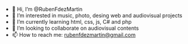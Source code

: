 - 👋 Hi, I’m @RubenFdezMartin
- 👀 I’m interested in music, photo, desing web and audiovisual projects
- 🌱 I’m currently learning html, css, js, C# and php
- 💞️ I’m looking to collaborate on audiovisual contents
- 📫 How to reach me: rubenfdezmartin@gmail.com
